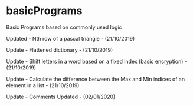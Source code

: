 # basicPrograms
Basic Programs based on commonly used logic

Updated - Nth row of a pascal triangle - (21/10/2019)

Update - Flattened dictionary - (21/10/2019)

Update - Shift letters in a word based on a fixed index (basic encryption) - (21/10/2019)

Update - Calculate the difference between the Max and Min indices of an element in a list - (21/10/2019)

Update - Comments Updated - (02/01/2020)

